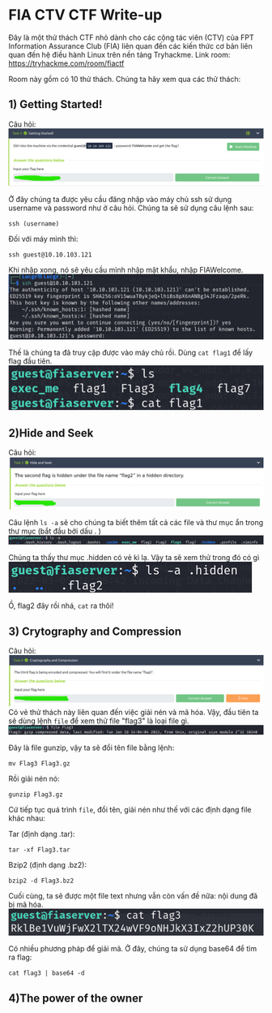# FIA CTV CTF Write-up
Đây là một thử thách CTF nhỏ dành cho các cộng tác viên (CTV) của FPT Information Assurance Club (FIA) liên quan đến các kiến thức cơ bản liên quan đến hệ điều hành Linux trên nền tảng Tryhackme. Link room: https://tryhackme.com/room/fiactf

Room này gồm có 10 thử thách. Chúng ta hãy xem qua các thử thách:

## 1) Getting Started!
Câu hỏi:
![Question](/FIACTF/images/Task1.1.png)

Ở đây chúng ta được yêu cầu đăng nhập vào máy chủ ssh sử dụng username và password như ở câu hỏi. Chúng ta sẽ sử dụng câu lệnh sau:

```console
ssh (username)
```
Đối với máy mình thì: 
```console
ssh guest@10.10.103.121
```
Khi nhập xong, nó sẽ yêu cầu mình nhập mật khẩu, nhập FIAWelcome.
![Step1](/FIACTF/images/Task1/Step1.png)

Thế là chúng ta đã truy cập được vào máy chủ rồi. Dùng `cat flag1` để lấy flag đầu tiên.
![Step2](/FIACTF/images/Task1/Step2.png)
## 2)Hide and Seek
Câu hỏi:
![Câu hỏi](/FIACTF/images/Task2/Task2.png)

Câu lệnh `ls -a` sẽ cho chúng ta biết thêm tất cả các file và thư mục ẩn trong thư mục (bắt đầu bởi dấu . )
![Step1](/FIACTF/images/Task2/Step1.png)

Chúng ta thấy thư mục .hidden có vẻ kì lạ. Vậy ta sẽ xem thử trong đó có gì
![Step2](/FIACTF/images/Task2/Step2.png)

Ồ, flag2 đây rồi nhá, `cat` ra thôi!
## 3) Crytography and Compression
Câu hỏi:
![Câu hỏi](/FIACTF/images/Task3/Task3.png)
Có vẻ thử thách này liên quan đến việc giải nén và mã hóa. Vậy, đầu tiên ta sẽ dùng lệnh `file` để xem thử file "flag3" là loại file gì.
![Step1](/FIACTF/images/Task3/Step1.png)

Đây là file gunzip, vậy ta sẽ đổi tên file bằng lệnh:
```console
mv Flag3 Flag3.gz
```
Rồi giải nén nó:
```console
gunzip Flag3.gz
```
Cứ tiếp tục quá trình `file`, đổi tên, giải nén như thế với các định dạng file khác nhau:

Tar (định dạng .tar):
```console
tar -xf Flag3.tar
```
Bzip2 (định dạng .bz2):
```console
bzip2 -d Flag3.bz2
```
Cuối cùng, ta sẽ được một file text nhưng vẫn còn vấn đề nữa: nội dung đã bị mã hóa.
![Step2](/FIACTF/images/Task3/Step2.png)

Có nhiều phương pháp để giải mã. Ở đây, chúng ta sử dụng base64 để tìm ra flag:
```console
cat flag3 | base64 -d
```
## 4)The power of the owner
